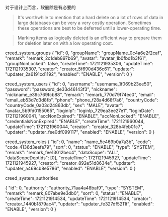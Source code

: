对于设计上而言，软删除是有必要的
> It's worthwhile to mention that a hard delete on a lot of rows of data in large databases can be very a very costly operation. Sometimes these operations are best to be deferred until a lower-operating time.

> Marking items as logically deleted is an efficient way to prepare them for deletion later on with a low operating cost.

creed_system_groups
{
    "id": 0,
    "groupName": "groupName_0c4a6e2f2caf",
    "remark": "remark_2c1deb897b69",
    "avatar": "avatar_1b0fbd1b3f61",
    "groupNonLocked": false,
    "createTime": 1721121935306,
    "updateTime": 1721121935307,
    "creator": "creator_5f690d436c61",
    "updater": "updater_2a6191cd1192",
    "enabled": "ENABLE",
    "version": 0
}

creed_system_users
{
    "id": 0,
    "username": "username_1f069b23ee50",
    "password": "password_de33d46143f3",
    "nickname": "nickname_e39c769fcb88",
    "remark": "remark_770d79f74ec0",
    "email": "email_eb53d7d3d8fb",
    "phone": "phone_f28a4d68f7a6",
    "countryCode": "countryCode_0a03d24863db",
    "sex": "MALE",
    "avatar": "avatar_5b9fd0155065",
    "loginIp": "loginIp_729ea3ee27e1",
    "loginDate": 1721121960041,
    "accNonExpired": "ENABLE",
    "accNonLocked": "ENABLE",
    "credentialsNonExpired": "ENABLE",
    "createTime": 1721121960044,
    "updateTime": 1721121960044,
    "creator": "creator_328b4feb01c7",
    "updater": "updater_fee0df099117",
    "enabled": "ENABLE",
    "version": 0
}

creed_system_roles
{
    "id": 0,
    "name": "name_5e469b0a7a3b",
    "code": "code_4136d3eefe79",
    "sort": 0,
    "status": "ENABLE",
    "type": "SYSTEM",
    "remark": "remark_fee13012bec4",
    "dataScope": "ALL",
    "dataScopeDeptIds": [0],
    "createTime": 1721121945927,
    "updateTime": 1721121945927,
    "creator": "creator_892e51d8634e",
    "updater": "updater_a469cb8e5786",
    "enabled": "ENABLE",
    "version": 0
}

creed_system_authorities

{
    "id": 0,
    "authority": "authority_71aa4a48baf9",
    "type": "SYSTEM",
    "remark": "remark_807abe9e3db0",
    "sort": 0,
    "status": "ENABLE",
    "createTime": 1721121914534,
    "updateTime": 1721121914534,
    "creator": "creator_1440b1879ac4",
    "updater": "updater_fe327df5211f",
    "enabled": "ENABLE",
    "version": 0
}